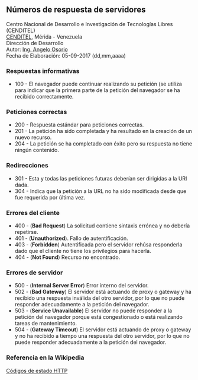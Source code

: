 ## Números de respuesta de servidores
Centro Nacional de Desarrollo e Investigación de Tecnologías Libres (CENDITEL) <br>
[CENDITEL](https://www.cenditel.gob.ve/), Mérida - Venezuela<br>
Dirección de Desarrollo<br>
Autor: [Ing. Angelo Osorio](https://twitter.com/Engel_PAIN)<br>
Fecha de Elaboración: 05-09-2017 (dd,mm,aaaa)

### Respuestas informativas
* 100 - El navegador puede continuar realizando su petición (se utiliza para indicar que la primera
parte de la petición del navegador se ha recibido correctamente.

### Peticiones correctas
* 200 - Respuesta estándar para peticiones correctas.
* 201 - La petición ha sido completada y ha resultado en la creación de un nuevo recurso.
* 204 - La petición se ha completado con éxito pero su respuesta no tiene ningún contenido.

### Redirecciones
* 301 - Esta y todas las peticiones futuras deberían ser dirigidas a la URI dada.
* 304 - Indica que la petición a la URL no ha sido modificada desde que fue requerida por última vez.

### Errores del cliente
* 400 - (**Bad Request**) La solicitud contiene sintaxis errónea y no debería repetirse.
* 401 - (**Unauthorized**). Fallo de autentificación.
* 403 - (**Forbidden**) Autentificada pero el servidor rehúsa responderla dado que el cliente no tiene
los privilegios para hacerla.
* 404 - (**Not Found**) Recurso no encontrado.

### Errores de servidor
* 500 - (**Internal Server Error**) Error interno del servidor.
* 502 - (**Bad Gateway**) El servidor está actuando de proxy o gateway y ha recibido una respuesta
inválida del otro servidor, por lo que no puede responder adecuadamente a la petición del navegador.
* 503 - (**Service Unavailable**) El servidor no puede responder a la petición del navegador porque
está congestionado o está realizando tareas de mantenimiento.
* 504 - (**Gateway Timeout**) El servidor está actuando de proxy o gateway y no ha recibido a tiempo
una respuesta del otro servidor, por lo que no puede responder adecuadamente a la petición del
navegador.

### Referencia en la Wikipedia
[Códigos de estado HTTP](https://es.wikipedia.org/wiki/Anexo:C%C3%B3digos_de_estado_HTTP)